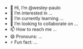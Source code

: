- 👋 Hi, I’m @wesley-paulo
- 👀 I’m interested in ...
- 🌱 I’m currently learning ...
- 💞️ I’m looking to collaborate on ...
- 📫 How to reach me ...
- 😄 Pronouns: ...
- ⚡ Fun fact: ...

<!---
wesley-paulo/wesley-paulo is a ✨ special ✨ repository because its `README.md` (this file) appears on your GitHub profile.
You can click the Preview link to take a look at your changes.
--->
